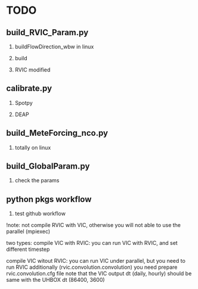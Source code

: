 # TODO

## build_RVIC_Param.py

1. buildFlowDirection_wbw in linux

2. build

3. RVIC modified

## calibrate.py

1. Spotpy

2. DEAP

## build_MeteForcing_nco.py

1. totally on linux

## build_GlobalParam.py

1. check the params

## python pkgs workflow

1. test github workflow

!note: not compile RVIC with VIC, otherwise you will not able to use the parallel (mpiexec)

two types:
compile VIC with RVIC:
you can run VIC with RVIC, and set different timestep

compile VIC witout RVIC:
you can run VIC under parallel, but you need to run RVIC additionally (rvic.convolution.convolution)
you need prepare rvic.convolution.cfg file
note that the VIC output dt (daily, hourly) should be same with the UHBOX dt (86400, 3600)
